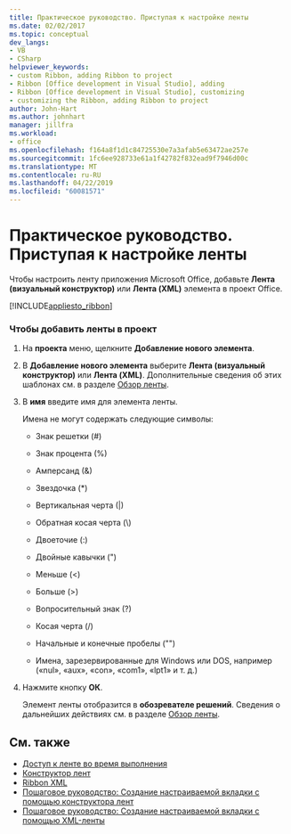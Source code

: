 ```yaml
---
title: Практическое руководство. Приступая к настройке ленты
ms.date: 02/02/2017
ms.topic: conceptual
dev_langs:
- VB
- CSharp
helpviewer_keywords:
- custom Ribbon, adding Ribbon to project
- Ribbon [Office development in Visual Studio], adding
- Ribbon [Office development in Visual Studio], customizing
- customizing the Ribbon, adding Ribbon to project
author: John-Hart
ms.author: johnhart
manager: jillfra
ms.workload:
- office
ms.openlocfilehash: f164a8f1d1c84725530e7a3afab5e63472ae257e
ms.sourcegitcommit: 1fc6ee928733e61a1f42782f832ead9f7946d00c
ms.translationtype: MT
ms.contentlocale: ru-RU
ms.lasthandoff: 04/22/2019
ms.locfileid: "60081571"
---
```

# <a name="how-to-get-started-customizing-the-ribbon"></a>Практическое руководство. Приступая к настройке ленты
  Чтобы настроить ленту приложения Microsoft Office, добавьте **Лента (визуальный конструктор)** или **Лента (XML)** элемента в проект Office.

 [!INCLUDE[appliesto_ribbon](../vsto/includes/appliesto-ribbon-md.md)]

### <a name="to-add-a-ribbon-to-a-project"></a>Чтобы добавить ленты в проект

1. На **проекта** меню, щелкните **Добавление нового элемента**.

2. В **Добавление нового элемента** выберите **Лента (визуальный конструктор)** или **Лента (XML)**. Дополнительные сведения об этих шаблонах см. в разделе [Обзор ленты](../vsto/ribbon-overview.md).

3. В **имя** введите имя для элемента ленты.

    Имена не могут содержать следующие символы:

   - Знак решетки (#)

   - Знак процента (%)

   - Амперсанд (&)

   - Звездочка (*)

   - Вертикальная черта (|)

   - Обратная косая черта (\\)

   - Двоеточие (:)

   - Двойные кавычки (")

   - Меньше (\<)

   - Больше (>)

   - Вопросительный знак (?)

   - Косая черта (/)

   - Начальные и конечные пробелы ("")

   - Имена, зарезервированные для Windows или DOS, например («nul», «aux», «con», «com1», «lpt1» и т. д.)

4. Нажмите кнопку **ОК**.

   Элемент ленты отобразится в **обозревателе решений**. Сведения о дальнейших действиях см. в разделе [Обзор ленты](../vsto/ribbon-overview.md).

## <a name="see-also"></a>См. также
- [Доступ к ленте во время выполнения](../vsto/accessing-the-ribbon-at-run-time.md)
- [Конструктор лент](../vsto/ribbon-designer.md)
- [Ribbon XML](../vsto/ribbon-xml.md)
- [Пошаговое руководство: Создание настраиваемой вкладки с помощью конструктора лент](../vsto/walkthrough-creating-a-custom-tab-by-using-the-ribbon-designer.md)
- [Пошаговое руководство: Создание настраиваемой вкладки с помощью XML-ленты](../vsto/walkthrough-creating-a-custom-tab-by-using-ribbon-xml.md)
